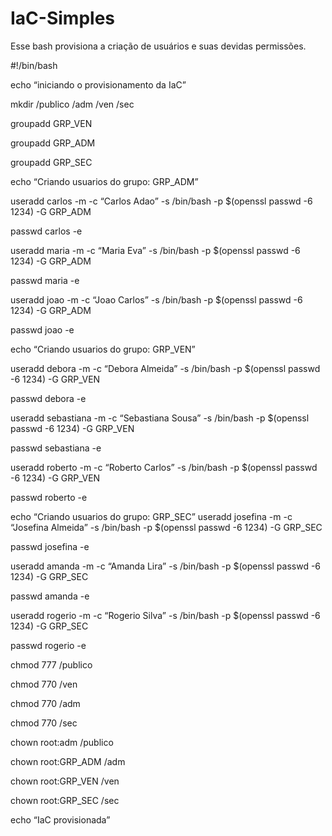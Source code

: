 # IaC-Simples
Esse bash provisiona a criação de usuários e suas devidas permissões. 

#!/bin/bash

echo “iniciando o provisionamento da IaC”

mkdir /publico /adm /ven /sec

groupadd GRP_VEN

groupadd GRP_ADM

groupadd GRP_SEC

echo “Criando usuarios do grupo: GRP_ADM”

useradd carlos -m -c “Carlos Adao” -s /bin/bash -p $(openssl passwd -6 1234)  -G GRP_ADM

passwd carlos -e

useradd maria -m -c “Maria Eva” -s /bin/bash -p $(openssl passwd -6 1234)  -G GRP_ADM

passwd maria -e

useradd joao -m -c “Joao Carlos” -s /bin/bash -p $(openssl passwd -6 1234)  -G GRP_ADM

passwd joao -e

echo “Criando usuarios do grupo: GRP_VEN”

useradd debora -m -c “Debora Almeida” -s /bin/bash -p $(openssl passwd -6 1234)  -G GRP_VEN

passwd debora -e

useradd sebastiana -m -c “Sebastiana Sousa” -s /bin/bash -p $(openssl passwd -6 1234)  -G GRP_VEN

passwd sebastiana -e

useradd roberto -m -c “Roberto Carlos” -s /bin/bash -p $(openssl passwd -6 1234)  -G GRP_VEN

passwd roberto -e

echo “Criando usuarios do grupo: GRP_SEC”
useradd josefina -m -c “Josefina Almeida” -s /bin/bash -p $(openssl passwd -6 1234)  -G GRP_SEC

passwd josefina -e

useradd amanda -m -c “Amanda Lira” -s /bin/bash -p $(openssl passwd -6 1234)  -G GRP_SEC

passwd amanda -e

useradd rogerio -m -c “Rogerio Silva” -s /bin/bash -p $(openssl passwd -6 1234)  -G GRP_SEC

passwd rogerio -e

chmod 777 /publico

chmod 770 /ven

chmod 770 /adm

chmod 770 /sec

chown root:adm /publico

chown root:GRP_ADM /adm

chown root:GRP_VEN /ven

chown root:GRP_SEC /sec

echo “IaC provisionada”
